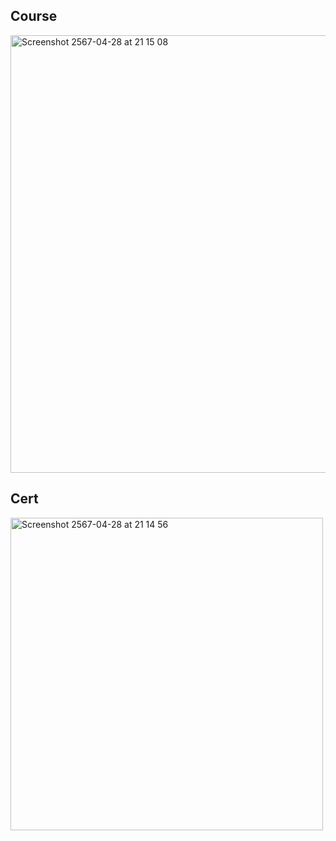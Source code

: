 ## Course

<img width="700" alt="Screenshot 2567-04-28 at 21 15 08" src="https://github.com/KMkhim/Datarockie_km/assets/152082969/e6a80c80-354c-44dd-9b42-3cc94e23020f">

## Cert

<img width="500" alt="Screenshot 2567-04-28 at 21 14 56" src="https://github.com/KMkhim/Datarockie_km/assets/152082969/53186241-7222-44ee-a8f8-3d9dc7ab9070">
